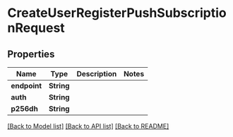 # CreateUserRegisterPushSubscriptionRequest

## Properties

Name | Type | Description | Notes
------------ | ------------- | ------------- | -------------
**endpoint** | **String** |  | 
**auth** | **String** |  | 
**p256dh** | **String** |  | 

[[Back to Model list]](../README.md#documentation-for-models) [[Back to API list]](../README.md#documentation-for-api-endpoints) [[Back to README]](../README.md)


